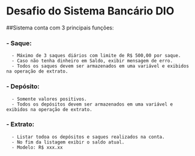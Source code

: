 # Desafio do Sistema Bancário DIO

##Sistema conta com 3 principais funções:
### - Saque:
      - Máximo de 3 saques diários com limite de R$ 500,00 por saque.
      - Caso não tenha dinheiro em Saldo, exibir mensagem de erro.
      - Todos os saques devem ser armazenados em uma variável e exibidos na operação de extrato.
### - Depósito:
      - Somente valores positivos.
      - Todos os depósitos devem ser armazenados em uma variável e exibidos na operação de extrato.
### - Extrato:
      - Listar todoa os depósitos e saques realizados na conta.
      - No fim da listagem exibir o saldo atual.
      - Modelo: R$ xxx.xx
      
